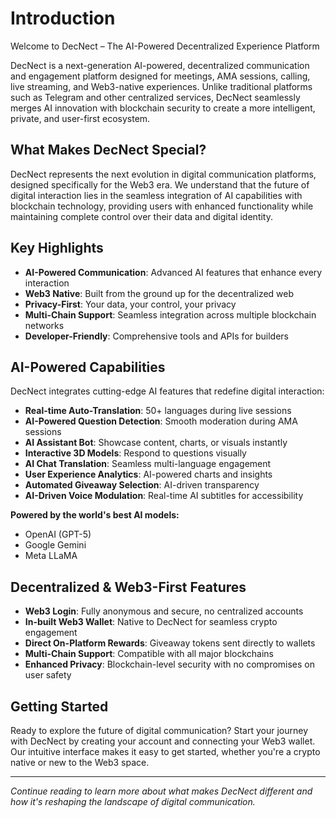 # Introduction

Welcome to DecNect – The AI-Powered Decentralized Experience Platform

DecNect is a next-generation AI-powered, decentralized communication and engagement platform designed for meetings, AMA sessions, calling, live streaming, and Web3-native experiences. Unlike traditional platforms such as Telegram and other centralized services, DecNect seamlessly merges AI innovation with blockchain security to create a more intelligent, private, and user-first ecosystem.

## What Makes DecNect Special?

DecNect represents the next evolution in digital communication platforms, designed specifically for the Web3 era. We understand that the future of digital interaction lies in the seamless integration of AI capabilities with blockchain technology, providing users with enhanced functionality while maintaining complete control over their data and digital identity.

## Key Highlights

- **AI-Powered Communication**: Advanced AI features that enhance every interaction
- **Web3 Native**: Built from the ground up for the decentralized web
- **Privacy-First**: Your data, your control, your privacy
- **Multi-Chain Support**: Seamless integration across multiple blockchain networks
- **Developer-Friendly**: Comprehensive tools and APIs for builders

## AI-Powered Capabilities

DecNect integrates cutting-edge AI features that redefine digital interaction:

- **Real-time Auto-Translation**: 50+ languages during live sessions
- **AI-Powered Question Detection**: Smooth moderation during AMA sessions
- **AI Assistant Bot**: Showcase content, charts, or visuals instantly
- **Interactive 3D Models**: Respond to questions visually
- **AI Chat Translation**: Seamless multi-language engagement
- **User Experience Analytics**: AI-powered charts and insights
- **Automated Giveaway Selection**: AI-driven transparency
- **AI-Driven Voice Modulation**: Real-time AI subtitles for accessibility

**Powered by the world's best AI models:**
- OpenAI (GPT-5)
- Google Gemini
- Meta LLaMA

## Decentralized & Web3-First Features

- **Web3 Login**: Fully anonymous and secure, no centralized accounts
- **In-built Web3 Wallet**: Native to DecNect for seamless crypto engagement
- **Direct On-Platform Rewards**: Giveaway tokens sent directly to wallets
- **Multi-Chain Support**: Compatible with all major blockchains
- **Enhanced Privacy**: Blockchain-level security with no compromises on user safety

## Getting Started

Ready to explore the future of digital communication? Start your journey with DecNect by creating your account and connecting your Web3 wallet. Our intuitive interface makes it easy to get started, whether you're a crypto native or new to the Web3 space.

---

*Continue reading to learn more about what makes DecNect different and how it's reshaping the landscape of digital communication.*
